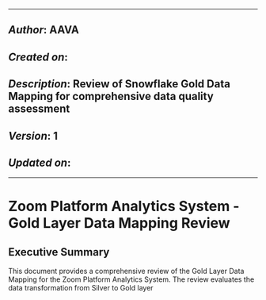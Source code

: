 _____________________________________________
## *Author*: AAVA
## *Created on*:   
## *Description*: Review of Snowflake Gold Data Mapping for comprehensive data quality assessment
## *Version*: 1 
## *Updated on*: 
_____________________________________________

# Zoom Platform Analytics System - Gold Layer Data Mapping Review

## Executive Summary

This document provides a comprehensive review of the Gold Layer Data Mapping for the Zoom Platform Analytics System. The review evaluates the data transformation from Silver to Gold layer